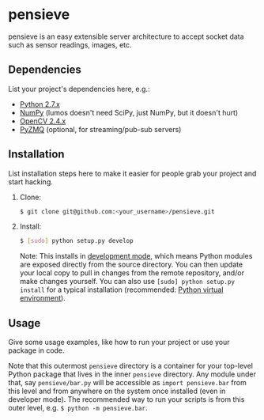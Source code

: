 pensieve
===

pensieve is an easy extensible server architecture to accept socket data such as sensor readings, images, etc.

Dependencies
------------

List your project's dependencies here, e.g.:

* [Python 2.7.x](http://www.python.org/)
* [NumPy](http://www.numpy.org/) (lumos doesn't need SciPy, just NumPy, but it doesn't hurt)
* [OpenCV 2.4.x](http://opencv.org/)
* [PyZMQ](http://zeromq.org/bindings:python) (optional, for streaming/pub-sub servers)

Installation
------------

List installation steps here to make it easier for people grab your project and start hacking.

1. Clone:
    
    ```bash
    $ git clone git@github.com:<your_username>/pensieve.git
    ```

2. Install:
    
    ```bash
    $ [sudo] python setup.py develop
    ```
    
    Note: This installs in [development mode](https://pythonhosted.org/setuptools/setuptools.html#develop-deploy-the-project-source-in-development-mode), which means Python modules are exposed directly from the source directory. You can then update your local copy to pull in changes from the remote repository, and/or make changes yourself. You can also use `[sudo] python setup.py install` for a typical installation (recommended: [Python virtual environment](http://docs.python-guide.org/en/latest/dev/virtualenvs/)).

Usage
-----

Give some usage examples, like how to run your project or use your package in code.

Note that this outermost `pensieve` directory is a container for your top-level Python package that lives in the inner `pensieve` directory. Any module under that, say `pensieve/bar.py` will be accessible as `import pensieve.bar` from this level and from anywhere on the system once installed (even in developer mode). The recommended way to run your scripts is from this outer level, e.g. `$ python -m pensieve.bar`.
